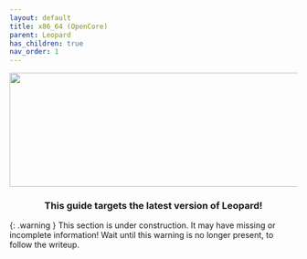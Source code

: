```yaml
---
layout: default
title: x86_64 (OpenCore)
parent: Leopard
has_children: true
nav_order: 1
---
```


<p align="center">
  <img width="650" height="200" src="../../../../assets/HeaderAMD64.png">
</p>

<h3 align="center">This guide targets the latest version of Leopard!</h3>

{: .warning }
This section is under construction. It may have missing or incomplete information! Wait until this warning is no longer present, to follow the writeup.
